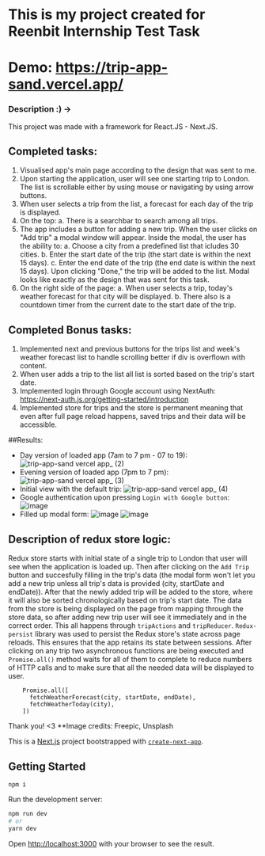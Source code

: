# This is my project created for Reenbit Internship Test Task

# Demo: https://trip-app-sand.vercel.app/

### Description :) ->

This project was made with a framework for React.JS - Next.JS.

## Completed tasks:
1. Visualised app's main page according to the design that was sent to me.
2. Upon starting the application, user will see one starting trip to London. The list is scrollable either by using mouse or navigating by using arrow buttons.
3. When user selects a trip from the list, a forecast for each day of the trip is displayed.
4. On the top:
a. There is a searchbar to search among all trips.
5. The app includes a button for adding a new trip. When the user clicks on "Add trip" a modal window will appear. Inside the modal, the user has the ability to:
a. Choose a city from a predefined list that icludes 30 cities.
b. Enter the start date of the trip (the start date is within the next 15 days).
c. Enter the end date of the trip (the end date is within the next 15 days).
Upon clicking "Done," the trip will be added to the list. Modal looks like exactly as the design that was sent for this task.
6. On the right side of the page:
a. When user selects a trip, today's weather forecast for that city will be displayed.
b. There also is a countdown timer from the current date to the start date of the trip.

## Completed Bonus tasks:
1. Implemented next and previous buttons for the trips list and week's weather forecast list to handle scrolling better if div is overflown with content.
2. When user adds a trip to the list all list is sorted based on the trip's start date.
3. Implemented login through Google account using NextAuth: https://next-auth.js.org/getting-started/introduction
4. Implemented store for trips and the store is permanent meaning that even after full page reload happens, saved trips and their data will be accessible.

##Results:
- Day version of loaded app (7am to 7 pm - 07 to 19):
![trip-app-sand vercel app_ (2)](https://github.com/pie3phobic/Trainee-camp-task/assets/115817261/a9c6ab15-7080-4bdf-938d-31144fc2aa96)
- Evening version of loaded app (7pm to 7 pm):
![trip-app-sand vercel app_ (3)](https://github.com/pie3phobic/Trainee-camp-task/assets/115817261/9f78f85a-74a0-452e-9bc0-89dcd4e0be68)
- Initial view with the default trip:
![trip-app-sand vercel app_ (4)](https://github.com/pie3phobic/Trainee-camp-task/assets/115817261/cf9c6e28-2d47-487a-bbe0-ef576bb0dad5)
- Google authentication upon pressing `Login with Google button`:
![image](https://github.com/pie3phobic/Trainee-camp-task/assets/115817261/ccea21c0-60a7-4d4b-80e7-ea692e790e31)
- Filled up modal form:
![image](https://github.com/pie3phobic/Trainee-camp-task/assets/115817261/a2819051-9a11-4197-b6ae-f5ae31d104ee)
![image](https://github.com/pie3phobic/Trainee-camp-task/assets/115817261/0e19b0ac-be4b-4ee8-954f-fb3bccb8adbf)


## Description of redux store logic:
Redux store starts with initial state of a single trip to London that user will see when the application is loaded up. Then after clicking on the `Add Trip` button and succesfully filling in the trip's data (the modal form won't let you add a new trip unless all trip's data is provided (city, startDate and endDate)). After that the newly added trip will be added to the store, where it will also be sorted chronologically based on trip's start date. The data from the store is being displayed on the page from mapping through the store data, so after adding new trip user will see it immediately and in the correct order. This all happens through `tripActions` and `tripReducer`.
`Redux-persist` library was used to persist the Redux store's state across page reloads. This ensures that the app retains its state between sessions.
After clicking on any trip two asynchronous functions are being executed and `Promise.all()` method waits for all of them to complete to reduce numbers of HTTP calls and to make sure that all the needed data will be displayed to user.
```
    Promise.all([
      fetchWeatherForecast(city, startDate, endDate),
      fetchWeatherToday(city),
    ])
```

Thank you! <3
\*\*Image credits: Freepic, Unsplash

This is a [Next.js](https://nextjs.org/) project bootstrapped with [`create-next-app`](https://github.com/vercel/next.js/tree/canary/packages/create-next-app).

## Getting Started

```
npm i
```

Run the development server:

```bash
npm run dev
# or
yarn dev
```

Open [http://localhost:3000](http://localhost:3000) with your browser to see the result.
